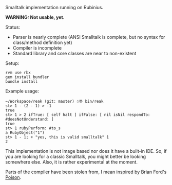 Smalltalk implementation running on Rubinius.

**WARNING: Not usable, yet.**

Status:

* Parser is nearly complete (ANSI Smalltalk is complete, but no syntax for class/method definition yet)
* Compiler is incomplete
* Standard library and core classes are near to non-existent

Setup:

    rvm use rbx
    gem install bundler
    bundle install

Example usage:

    ~/Workspace/reak (git: master) ☃〠 bin/reak
    st> 1 - (2 - 1) > -1
    true
    st> 1 > 2 ifTrue: [ self halt ] ifFalse: [ nil isNil respondTo: #doesNotUnderstand: ]
    true
    st> 1 rubyPerform: #to_s
    a RubyObject("1")
    st> 1 - 1; + "yes, this is valid smalltalk" 1
    2

This implementation is not image based nor does it have a built-in IDE. So, if
you are looking for a classic Smalltalk, you might better be looking somewhere
else. Also, it is rather experimental at the moment.

Parts of the compiler have been stolen from, I mean inspired by Brian Ford's
[Poison](https://github.com/brixen/poison).

